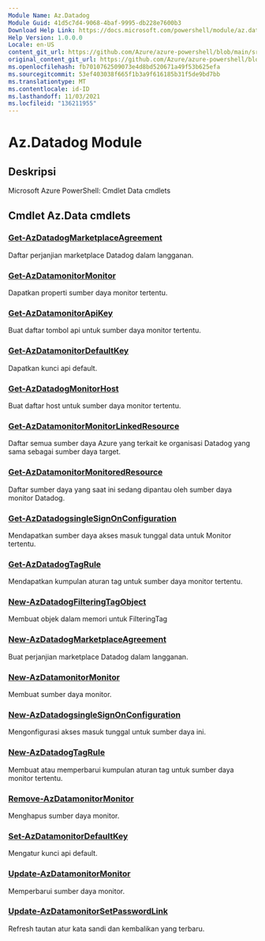 ```yaml
---
Module Name: Az.Datadog
Module Guid: 41d5c7d4-9068-4baf-9995-db228e7600b3
Download Help Link: https://docs.microsoft.com/powershell/module/az.datadog
Help Version: 1.0.0.0
Locale: en-US
content_git_url: https://github.com/Azure/azure-powershell/blob/main/src/Datadog/help/Az.Datadog.md
original_content_git_url: https://github.com/Azure/azure-powershell/blob/main/src/Datadog/help/Az.Datadog.md
ms.openlocfilehash: fb7010762509073e4d8bd520671a49f53b625efa
ms.sourcegitcommit: 53ef403038f665f1b3a9f616185b31f5de9bd7bb
ms.translationtype: MT
ms.contentlocale: id-ID
ms.lasthandoff: 11/03/2021
ms.locfileid: "136211955"
---
```

# Az.Datadog Module
## Deskripsi
Microsoft Azure PowerShell: Cmdlet Data cmdlets

## Cmdlet Az.Data cmdlets
### [Get-AzDatadogMarketplaceAgreement](Get-AzDatadogMarketplaceAgreement.md)
Daftar perjanjian marketplace Datadog dalam langganan.

### [Get-AzDatamonitorMonitor](Get-AzDatadogMonitor.md)
Dapatkan properti sumber daya monitor tertentu.

### [Get-AzDatamonitorApiKey](Get-AzDatadogMonitorApiKey.md)
Buat daftar tombol api untuk sumber daya monitor tertentu.

### [Get-AzDatamonitorDefaultKey](Get-AzDatadogMonitorDefaultKey.md)
Dapatkan kunci api default.

### [Get-AzDatadogMonitorHost](Get-AzDatadogMonitorHost.md)
Buat daftar host untuk sumber daya monitor tertentu.

### [Get-AzDatamonitorMonitorLinkedResource](Get-AzDatadogMonitorLinkedResource.md)
Daftar semua sumber daya Azure yang terkait ke organisasi Datadog yang sama sebagai sumber daya target.

### [Get-AzDatamonitorMonitoredResource](Get-AzDatadogMonitorMonitoredResource.md)
Daftar sumber daya yang saat ini sedang dipantau oleh sumber daya monitor Datadog.

### [Get-AzDatadogsingleSignOnConfiguration](Get-AzDatadogSingleSignOnConfiguration.md)
Mendapatkan sumber daya akses masuk tunggal data untuk Monitor tertentu.

### [Get-AzDatadogTagRule](Get-AzDatadogTagRule.md)
Mendapatkan kumpulan aturan tag untuk sumber daya monitor tertentu.

### [New-AzDatadogFilteringTagObject](New-AzDatadogFilteringTagObject.md)
Membuat objek dalam memori untuk FilteringTag

### [New-AzDatadogMarketplaceAgreement](New-AzDatadogMarketplaceAgreement.md)
Buat perjanjian marketplace Datadog dalam langganan.

### [New-AzDatamonitorMonitor](New-AzDatadogMonitor.md)
Membuat sumber daya monitor.

### [New-AzDatadogsingleSignOnConfiguration](New-AzDatadogSingleSignOnConfiguration.md)
Mengonfigurasi akses masuk tunggal untuk sumber daya ini.

### [New-AzDatadogTagRule](New-AzDatadogTagRule.md)
Membuat atau memperbarui kumpulan aturan tag untuk sumber daya monitor tertentu.

### [Remove-AzDatamonitorMonitor](Remove-AzDatadogMonitor.md)
Menghapus sumber daya monitor.

### [Set-AzDatamonitorDefaultKey](Set-AzDatadogMonitorDefaultKey.md)
Mengatur kunci api default.

### [Update-AzDatamonitorMonitor](Update-AzDatadogMonitor.md)
Memperbarui sumber daya monitor.

### [Update-AzDatamonitorSetPasswordLink](Update-AzDatadogMonitorSetPasswordLink.md)
Refresh tautan atur kata sandi dan kembalikan yang terbaru.

